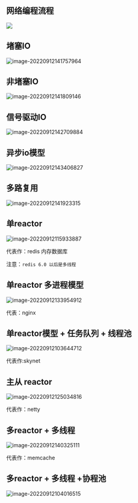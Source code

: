 ## 网络编程流程

![](image/网络IO模型总结.assets/image-20220912104923737.png)

## 堵塞IO

![image-20220912141757964](image/网络IO模型总结.assets/image-20220912141757964.png)

## 非堵塞IO

![image-20220912141809146](image/网络IO模型总结.assets/image-20220912141809146.png)

## 信号驱动IO

![image-20220912142709884](image/网络IO模型总结.assets/image-20220912142709884.png)

## 异步io模型

![image-20220912143406827](image/网络IO模型总结.assets/image-20220912143406827.png)

## 多路复用

![image-20220912141923315](image/网络IO模型总结.assets/image-20220912141923315.png)

## 单reactor

![image-20220912115933887](image/网络IO模型总结.assets/image-20220912115933887.png)

代表作：redis 内存数据库

注意：`redis 6.0 以后是多线程`

## 单reactor 多进程模型

![image-20220912133954912](image/网络IO模型总结.assets/image-20220912133954912.png)

代表：nginx

## 单reactor模型 + 任务队列 + 线程池

![image-20220912103644712](image/网络IO模型总结.assets/image-20220912103644712.png)

代表作:skynet

## 主从 reactor

![image-20220912125034816](image/网络IO模型总结.assets/image-20220912125034816.png)

代表作：netty

## 多reactor + 多线程

![image-20220912140325111](image/网络IO模型总结.assets/image-20220912140325111.png)

代表作：memcache

## 多reactor + 多线程 +协程池

![image-20220912104016515](image/网络IO模型总结.assets/image-20220912104016515.png)



